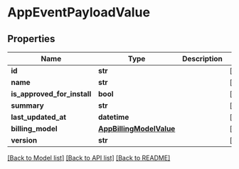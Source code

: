 # AppEventPayloadValue

## Properties
Name | Type | Description | Notes
------------ | ------------- | ------------- | -------------
**id** | **str** |  | [optional] 
**name** | **str** |  | [optional] 
**is_approved_for_install** | **bool** |  | [optional] 
**summary** | **str** |  | [optional] 
**last_updated_at** | **datetime** |  | [optional] 
**billing_model** | [**AppBillingModelValue**](AppBillingModelValue.md) |  | [optional] 
**version** | **str** |  | [optional] 

[[Back to Model list]](../README.md#documentation-for-models) [[Back to API list]](../README.md#documentation-for-api-endpoints) [[Back to README]](../README.md)


